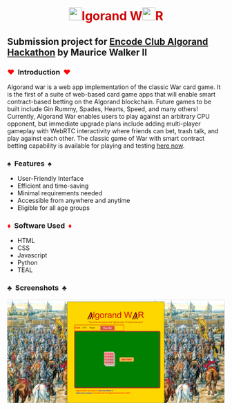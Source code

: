 <h1 style="color:#cc0000;text-align:center;"><img width="30" height="30" src="https://algorandwar.herokuapp.com/images/algorand_reddish_logo.png" />lgorand W<img width="30" height="30" src="https://algorandwar.herokuapp.com/images/algorand_reddish_logo.png" />R</h1>

<h2>Submission project for <a href="https://www.encode.club/encode-algorand-hackathon" target="_blank">Encode Club Algorand Hackathon</a> by Maurice Walker II</h2>

<h3><span style="color:red;">&hearts;</span>&nbsp; Introduction &nbsp;<span style="color:red;">&hearts;</span></h3>

<p>Algorand war is a web app implementation of the classic War card game. It is the first of a suite of web-based card game apps that will enable smart contract-based betting on the Algorand blockchain. Future games to be built include Gin Rummy, Spades, Hearts, Speed, and many others! Currently, Algorand War enables users to play against an arbitrary CPU opponent, but immediate upgrade plans include adding multi-player gameplay with WebRTC interactivity where friends can bet, trash talk, and play against each other. The classic game of War with smart contract betting capability is available for playing and testing <a href="https://algorandwar.herokuapp.com">here now</a>.</p>

<h3>&spades;&nbsp; Features &nbsp;&spades;</h3>
<ul>
 <li>User-Friendly Interface</li>
 <li>Efficient and time-saving</li>
 <li>Minimal requirements needed</li>
 <li>Accessible from anywhere and anytime</li>
 <li>Eligible for all age groups</li>
</ul>

<h3><span style="color:red">&diams;</span>&nbsp; Software Used &nbsp;<span style="color:red">&diams;</span></h3>
  <ul>
    <li>HTML</li>
    <li>CSS</li>
    <li>Javascript</li>
    <li>Python</li>
    <li>TEAL</li>
  </ul>

<h3>&clubs;&nbsp; Screenshots &nbsp;&clubs;</h3>
<img alt="game screen preview" src="algorandwar_ss.png">
